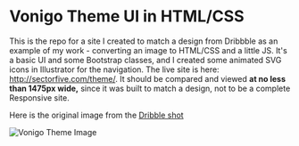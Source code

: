 # Vonigo Theme UI in HTML/CSS

This is the repo for a site I created to match a design from Dribbble as an example of my work - converting an image to HTML/CSS and a little JS.  It's a basic UI and some Bootstrap classes, and I created some animated SVG icons in Illustrator for the navigation.  The live site is here: http://sectorfive.com/theme/.  It should be compared and viewed **at no less than 1475px wide,** since it was built to match a design, not to be a complete Responsive site.

Here is the original image from the [Dribble shot](https://dribbble.com/shots/1487200-Vonigo-Dashboard)

![Vonigo Theme Image](https://cdn.dribbble.com/users/40433/screenshots/1487200/attachments/222662/Dashboard.png)
